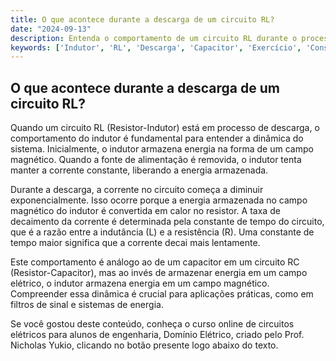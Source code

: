 ```yaml
---
title: O que acontece durante a descarga de um circuito RL?
date: "2024-09-13"
description: Entenda o comportamento de um circuito RL durante o processo de descarga.
keywords: ['Indutor', 'RL', 'Descarga', 'Capacitor', 'Exercício', 'Constante', 'Aplicação']
---
```


## O que acontece durante a descarga de um circuito RL?

Quando um circuito RL (Resistor-Indutor) está em processo de descarga, o comportamento do indutor é fundamental para entender a dinâmica do sistema. Inicialmente, o indutor armazena energia na forma de um campo magnético. Quando a fonte de alimentação é removida, o indutor tenta manter a corrente constante, liberando a energia armazenada.

Durante a descarga, a corrente no circuito começa a diminuir exponencialmente. Isso ocorre porque a energia armazenada no campo magnético do indutor é convertida em calor no resistor. A taxa de decaimento da corrente é determinada pela constante de tempo do circuito, que é a razão entre a indutância (L) e a resistência (R). Uma constante de tempo maior significa que a corrente decai mais lentamente.

Este comportamento é análogo ao de um capacitor em um circuito RC (Resistor-Capacitor), mas ao invés de armazenar energia em um campo elétrico, o indutor armazena energia em um campo magnético. Compreender essa dinâmica é crucial para aplicações práticas, como em filtros de sinal e sistemas de energia.

Se você gostou deste conteúdo, conheça o curso online de circuitos elétricos para alunos de engenharia, Domínio Elétrico, criado pelo Prof. Nicholas Yukio, clicando no botão presente logo abaixo do texto.